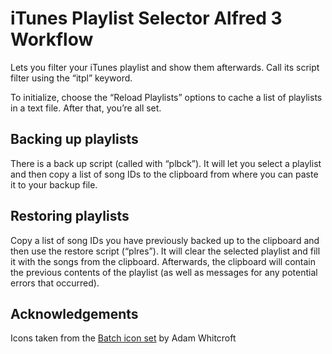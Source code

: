 # iTunes Playlist Selector Alfred 3 Workflow

Lets you filter your iTunes playlist and show them afterwards. Call its script filter using the “itpl” keyword.

To initialize, choose the “Reload Playlists” options to cache a list of playlists in a text file. After that, you’re all set.

## Backing up playlists

There is a back up script (called with “plbck”). It will let you select a playlist and then copy a list of song IDs to the clipboard from where you can paste it to your backup file.

## Restoring playlists

Copy a list of song IDs you have previously backed up to the clipboard and then use the restore script (“plres”). It will clear the selected playlist and fill it with the songs from the clipboard. Afterwards, the clipboard will contain the previous contents of the playlist (as well as messages for any potential errors that occurred).

## Acknowledgements

Icons taken from the [Batch icon set](http://adamwhitcroft.com/batch/) by Adam Whitcroft